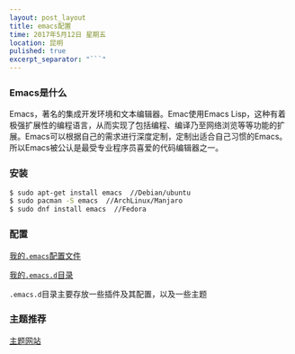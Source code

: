 ```yaml
---
layout: post_layout
title: emacs配置
time: 2017年5月12日 星期五
location: 昆明
pulished: true
excerpt_separator: "```"
---
```


### Emacs是什么

Emacs，著名的集成开发环境和文本编辑器。Emac使用Emacs Lisp，这种有着极强扩展性的编程语言，从而实现了包括编程、编译乃至网络浏览等等功能的扩展。Emacs可以根据自己的需求进行深度定制，定制出适合自己习惯的Emacs。所以Emacs被公认是最受专业程序员喜爱的代码编辑器之一。

### 安装

```bash
$ sudo apt-get install emacs  //Debian/ubuntu
$ sudo pacman -S emacs  //ArchLinux/Manjaro
$ sudo dnf install emacs  //Fedora
```

### 配置

[我的`.emacs`配置文件](https://coding.net/u/skylens/p/emacs.d/git/raw/master/emacs)

[我的`.emacs.d`目录](https://coding.net/u/skylens/p/emacs.d/git)

`.emacs.d`目录主要存放一些插件及其配置，以及一些主题

### 主题推荐

[主题网站](https://emacsthemes.com/)

